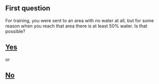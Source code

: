 ## First question 

For training, you were sent to an area with no water at all, but for some reason when you reach that area there is at least 50% water. Is that possible?

## [Yes](../written-exam/written3.md)

or

## [No](../written-exam/written4.m)